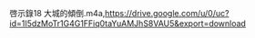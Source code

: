 啓示錄18 大城的傾倒.m4a,https://drive.google.com/u/0/uc?id=1I5dzMoTr1G4G1FFiq0taYuAMJhS8VAU5&export=download